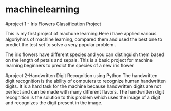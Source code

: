 # machinelearning
#project 1 - Iris Flowers Classification Project

This is my first project of machune learning.Here i have applied various algoriyhms of machine learning, compared them and used the best one to predict the test set to solve a very popular problem .

The iris flowers have different species and you can distinguish them based on the length of petals and sepals. This is a basic project for machine learning beginners to predict the species of a new iris flower

#project 2-Handwritten Digit Recognition using Python
The handwritten digit recognition is the ability of computers to recognize human handwritten digits. It is a hard task for the machine because handwritten digits are not perfect and can be made with many different flavors. The handwritten digit recognition is the solution to this problem which uses the image of a digit and recognizes the digit present in the image.
